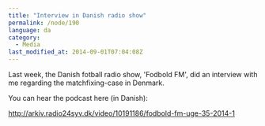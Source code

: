 ```yaml
---
title: "Interview in Danish radio show"
permalink: /node/190
language: da
category:
  - Media
last_modified_at: 2014-09-01T07:04:08Z
---
```


Last week, the Danish fotball radio show, 'Fodbold FM', did an interview with me regarding the matchfixing-case in Denmark.

You can hear the podcast here (in Danish):

<http://arkiv.radio24syv.dk/video/10191186/fodbold-fm-uge-35-2014-1>
